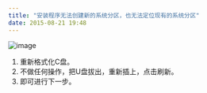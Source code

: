 ```yaml
---
title: "安装程序无法创建新的系统分区，也无法定位现有的系统分区"
date: 2015-08-21 19:48
---
```


![image](http://tc2.baidu-1img.cn/timg?pa&quality=100&size=b1500_1500&sec=1440149808&di=d18e072175cf699a984d78f2168073af&ref=http%3A%2F%2Fwww%2Eicoa%2Ecn%2Fa%2F684%2Ehtml&src=http%3A%2F%2Ff%2Eicoa%2Ecn%2Fpic%2Fos%2Fwin7%2Dboot%2Epng)

1. 重新格式化C盘。
2. 不做任何操作，把U盘拔出，重新插上，点击刷新。
3. 即可进行下一步。
